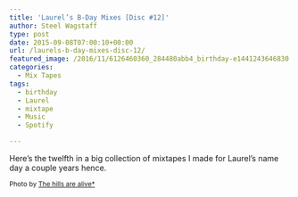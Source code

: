 ```yaml
---
title: 'Laurel’s B-Day Mixes [Disc #12]'
author: Steel Wagstaff
type: post
date: 2015-09-08T07:00:10+00:00
url: /laurels-b-day-mixes-disc-12/
featured_image: /2016/11/6126460360_284480abb4_birthday-e1441243646830.jpg
categories:
  - Mix Tapes
tags:
  - birthday
  - Laurel
  - mixtape
  - Music
  - Spotify

---
```

Here&#8217;s the twelfth in a big collection of mixtapes I made for Laurel&#8217;s name day a couple years hence.



<small><a style="text-decoration: none" title="Image inserted by the ImageInject WordPress plugin" href="http://wpinject.com/" rel="nofollow">Photo</a> by <a href="http://www.flickr.com/photos/20466740@N00/6126460360" target="_blank">The hills are alive*</a> <a title="Attribution License" href="http://creativecommons.org/licenses/by/2.0/" target="_blank" rel="nofollow"><img src="http://music.steelwagstaff.com/wp-content/plugins/wp-inject/images/cc.png" alt="" /></a></small>